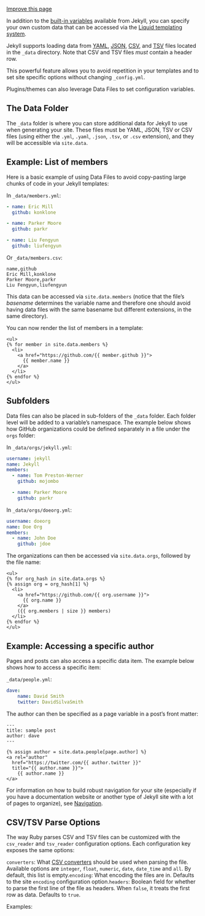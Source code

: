 [Improve this page](https://github.com/jekyll/jekyll/edit/master/docs/_docs/datafiles.md)

In addition to the [built-in variables](https://jekyllrb.com/docs/variables/) available from Jekyll, you can specify your own custom data that can be accessed via the [Liquid templating system](https://github.com/Shopify/liquid/wiki/Liquid-for-Designers).

Jekyll supports loading data from [YAML](https://yaml.org/), [JSON](https://www.json.org/json-en.html), [CSV](https://en.wikipedia.org/wiki/Comma-separated_values), and [TSV](https://en.wikipedia.org/wiki/Tab-separated_values) files located in the `_data` directory. Note that CSV and TSV files *must* contain a header row.

This powerful feature allows you to avoid repetition in your templates and to set site specific options without changing `_config.yml`.

Plugins/themes can also leverage Data Files to set configuration variables.

## The Data Folder

The `_data` folder is where you can store additional data for Jekyll to use when generating your site. These files must be YAML, JSON, TSV or CSV files (using either the `.yml`, `.yaml`, `.json`, `.tsv`, or `.csv` extension), and they will be accessible via `site.data`.

## Example: List of members

Here is a basic example of using Data Files to avoid copy-pasting large chunks of code in your Jekyll templates:

In `_data/members.yml`:

```yaml
- name: Eric Mill
  github: konklone

- name: Parker Moore
  github: parkr

- name: Liu Fengyun
  github: liufengyun
```

Or `_data/members.csv`:

```
name,github
Eric Mill,konklone
Parker Moore,parkr
Liu Fengyun,liufengyun
```

This data can be accessed via `site.data.members` (notice that the file’s *basename* determines the variable name and therefore one should avoid having data files with the same basename but different extensions, in the same directory).

You can now render the list of members in a template:

```
<ul>
{% for member in site.data.members %}
  <li>
    <a href="https://github.com/{{ member.github }}">
      {{ member.name }}
    </a>
  </li>
{% endfor %}
</ul>
```

## Subfolders

Data files can also be placed in sub-folders of the `_data` folder. Each folder level will be added to a variable’s namespace. The example below shows how GitHub organizations could be defined separately in a file under the `orgs` folder:

In `_data/orgs/jekyll.yml`:

```yaml
username: jekyll
name: Jekyll
members:
  - name: Tom Preston-Werner
    github: mojombo

  - name: Parker Moore
    github: parkr
```

In `_data/orgs/doeorg.yml`:

```yaml
username: doeorg
name: Doe Org
members:
  - name: John Doe
    github: jdoe
```

The organizations can then be accessed via `site.data.orgs`, followed by the file name:

```
<ul>
{% for org_hash in site.data.orgs %}
{% assign org = org_hash[1] %}
  <li>
    <a href="https://github.com/{{ org.username }}">
      {{ org.name }}
    </a>
    ({{ org.members | size }} members)
  </li>
{% endfor %}
</ul>
```

## Example: Accessing a specific author

Pages and posts can also access a specific data item. The example below shows how to access a specific item:

`_data/people.yml`:

```yaml
dave:
    name: David Smith
    twitter: DavidSilvaSmith
```

The author can then be specified as a page variable in a post’s front matter:

```
---
title: sample post
author: dave
---

{% assign author = site.data.people[page.author] %}
<a rel="author"
  href="https://twitter.com/{{ author.twitter }}"
  title="{{ author.name }}">
    {{ author.name }}
</a>
```

For information on how to build robust navigation for your site (especially if you have a documentation website or another type of Jekyll site with a lot of pages to organize), see [Navigation](https://jekyllrb.com/tutorials/navigation/).

## CSV/TSV Parse Options

The way Ruby parses CSV and TSV files can be customized with the `csv_reader` and `tsv_reader` configuration options. Each configuration key exposes the same options:

`converters`: What [CSV converters](https://ruby-doc.org/stdlib-2.5.0/libdoc/csv/rdoc/CSV.html#Converters) should be used when parsing the file. Available options are `integer`, `float`, `numeric`, `date`, `date_time` and `all`. By default, this list is empty.`encoding`: What encoding the files are in. Defaults to the site `encoding` configuration option.`headers`: Boolean field for whether to parse the first line of the file as headers. When `false`, it treats the first row as data. Defaults to `true`.

Examples: